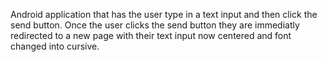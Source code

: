 Android application that has the user type in a text input and then click the send button. Once the user clicks the send button they are immediatly redirected to a new page with their text input now centered and font changed into cursive.
